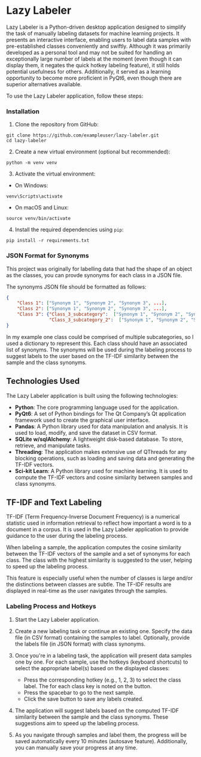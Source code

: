 # Lazy Labeler

Lazy Labeler is a Python-driven desktop application designed to simplify the task of manually labeling datasets for machine learning projects. It presents an interactive interface, enabling users to label data samples with pre-established classes conveniently and swiftly. Although it was primarily developed as a personal tool and may not be suited for handling an exceptionally large number of labels at the moment (even though it can display them, it negates the quick hotkey labeling feature), it still holds potential usefulness for others. Additionally, it served as a learning opportunity to become more proficient in PyQt6, even though there are superior alternatives available.

To use the Lazy Labeler application, follow these steps:

### Installation

1. Clone the repository from GitHub:

```
git clone https://github.com/exampleuser/lazy-labeler.git
cd lazy-labeler
```

2. Create a new virtual environment (optional but recommended):

```
python -m venv venv
```

3. Activate the virtual environment:

- On Windows:

```
venv\Scripts\activate
```

- On macOS and Linux:

```
source venv/bin/activate
```

4. Install the required dependencies using `pip`:

```
pip install -r requirements.txt
```

### JSON Format for Synonyms

This project was originally for labelling data that had the shape of an object as the classes, you can provde synonyms for each class in a JSON file. 

The synonyms JSON file should be formatted as follows:

```json
{
    "Class 1": ["Synonym 1", "Synonym 2", "Synonym 3", ...],
    "Class 2": ["Synonym 1", "Synonym 2", "Synonym 3", ...],
    "Class 3": {"Class_3_subcategory":  ["Synonym 1", "Synonym 2", "Synonym 3", ...],
                "Class_3_subcategory_2":  ["Synonym 1", "Synonym 2", "Synonym 3", ...], ...},
}
```
In my example one class could be comprised of multiple subcategories, so I used a dictionary to represent this.
Each class should have an associated list of synonyms. The synonyms will be used during the labeling process to suggest labels to the user based on the TF-IDF similarity between the sample and the class synonyms.


## Technologies Used

The Lazy Labeler application is built using the following technologies:

- **Python**: The core programming language used for the application.
- **PyQt6**: A set of Python bindings for The Qt Company’s Qt application framework used to create the graphical user interface.
- **Pandas**: A Python library used for data manipulation and analysis. It is used to load, modify, and save the dataset in CSV format.
- **SQLite w/sqlAlchemy**: A lightweight disk-based database. To store, retrieve, and manipulate tasks.
- **Threading**: The application makes extensive use of QThreads for any blocking operations, such as loading and saving data and generating the TF-IDF vectors.
- **Sci-kit Learn**: A Python library used for machine learning. It is used to compute the TF-IDF vectors and cosine similarity between samples and class synonyms.
## TF-IDF and Text Labeling

TF-IDF (Term Frequency-Inverse Document Frequency) is a numerical statistic used in information retrieval to reflect how important a word is to a document in a corpus. It is used in the Lazy Labeler application to provide guidance to the user during the labeling process.

When labeling a sample, the application computes the cosine similarity between the TF-IDF vectors of the sample and a set of synonyms for each class. The class with the highest similarity is suggested to the user, helping to speed up the labeling process. 

This feature is especially useful when the number of classes is large and/or the distinctions between classes are subtle. The TF-IDF results are displayed in real-time as the user navigates through the samples.

### Labeling Process and Hotkeys

1. Start the Lazy Labeler application.

2. Create a new labeling task or continue an existing one. Specify the data file (in CSV format) containing the samples to label. Optionally, provide the labels file (in JSON format) with class synonyms.

3. Once you're in a labeling task, the application will present data samples one by one. For each sample, use the hotkeys (keyboard shortcuts) to select the appropriate label(s) based on the displayed classes:

   - Press the corresponding hotkey (e.g., 1, 2, 3) to select the class label. The for each class key is noted on the button.
   - Press the spacebar to go to the next sample.
   - Click the save button to save any labels created.
   
4. The application will suggest labels based on the computed TF-IDF similarity between the sample and the class synonyms. These suggestions aim to speed up the labeling process.

5. As you navigate through samples and label them, the progress will be saved automatically every 10 minutes (autosave feature). Additionally, you can manually save your progress at any time.

